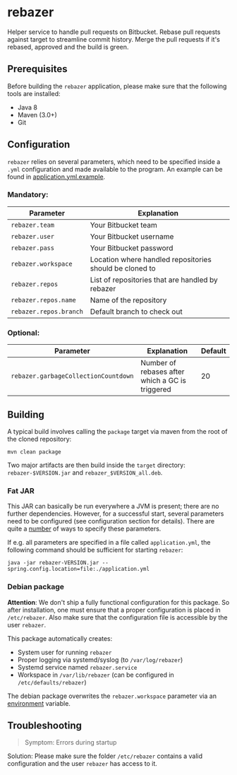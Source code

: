 # rebazer

Helper service to handle pull requests on Bitbucket.
Rebase pull requests against target to streamline commit history.
Merge the pull requests if it's rebased, approved and the build is green.


## Prerequisites

Before building the `rebazer` application, please make sure that the following tools are installed:

* Java 8
* Maven (3.0+)
* Git


## Configuration

`rebazer` relies on several parameters, which need to be specified inside a `.yml` configuration and made available to the program. An example can be found in [application.yml.example](src/main/resources/application.yml.example).

### Mandatory:

| Parameter              | Explanation                                             |
|------------------------|---------------------------------------------------------|
| `rebazer.team`         | Your Bitbucket team                                     |
| `rebazer.user`         | Your Bitbucket username                                 |
| `rebazer.pass`         | Your Bitbucket password                                 |
| `rebazer.workspace`    | Location where handled repositories should be cloned to |
| `rebazer.repos`        | List of repositories that are handled by rebazer        |
| `rebazer.repos.name`   | Name of the repository                                  |
| `rebazer.repos.branch` | Default branch to check out                             |

### Optional:

| Parameter                            | Explanation                                     | Default |
|--------------------------------------|-------------------------------------------------|---------|
| `rebazer.garbageCollectionCountdown` | Number of rebases after which a GC is triggered | 20      |

## Building

A typical build involves calling the `package` target via maven from the root of the cloned repository:


`mvn clean package`

Two major artifacts are then build inside the `target` directory: `rebazer-$VERSION.jar` and `rebazer_$VERSION_all.deb`.


### Fat JAR

This JAR can basically be run everywhere a JVM is present; there are no further dependencies. However, for a successful start, several parameters need to be configured (see configuration section for details). There are quite a [number](https://docs.spring.io/spring-boot/docs/current/reference/html/boot-features-external-config.html#boot-features-external-config-command-line-args) of ways to specify these parameters. 

If e.g. all parameters are specified in a file called `application.yml`, the following command should be sufficient for starting `rebazer`:

`java -jar rebazer-VERSION.jar --spring.config.location=file:./application.yml`


### Debian package

**Attention**: We don't ship a fully functional configuration for this package. So after installation, one must ensure that a proper configuration is placed in `/etc/rebazer`. Also make sure that the configuration file is accessible by the user `rebazer`.

This package automatically creates:

* System user for running `rebazer`
* Proper logging via systemd/syslog (to `/var/log/rebazer`)
* Systemd service named `rebazer.service`
* Workspace in `/var/lib/rebazer` (can be configured in `/etc/defaults/rebazer`)

The debian package overwrites the `rebazer.workspace` parameter via an [environment](src/deb/etc/default/rebazer) variable.

## Troubleshooting

>Symptom: Errors during startup

Solution: Please make sure the folder `/etc/rebazer` contains a valid configuration and the user `rebazer` has access to it.
